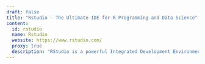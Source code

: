 ```yaml
---
draft: false
title: "Rstudio - The Ultimate IDE for R Programming and Data Science"
content:
  id: rstudio
  name: Rstudio
  website: https://www.rstudio.com/
  proxy: true
  description: "RStudio is a powerful Integrated Development Environment (IDE) that simplifies R programming, offering advanced features like script writing, environment management, and interactive visualizations for data science professionals and researchers."
---
```

